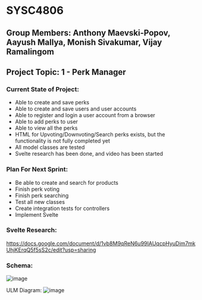 # SYSC4806
## Group Members: Anthony Maevski-Popov, Aayush Mallya, Monish Sivakumar, Vijay Ramalingom
## Project Topic: 1 - Perk Manager
### Current State of Project:
- Able to create and save perks
- Able to create and save users and user accounts 
- Able to register and login a user account from a browser
- Able to add perks to user
- Able to view all the perks
- HTML for Upvoting/Downvoting/Search perks exists, but the functionality is not fully completed yet
- All model classes are tested
- Svelte research has been done, and video has been started
### Plan For Next Sprint:
- Be able to create and search for products
- Finish perk voting
- Finish perk searching
- Test all new classes
- Create integration tests for controllers
- Implement Svelte

### Svelte Research:
https://docs.google.com/document/d/1vb8M9qReN6u99IAUqcpHyuDim7mkUhjKErqQ5f5sS2c/edit?usp=sharing

### Schema:

![image](https://user-images.githubusercontent.com/63323924/226970918-f5c75ae2-ca95-4246-8405-6f7c787194a9.png)

ULM Diagram:
![image](https://user-images.githubusercontent.com/63323924/226970984-fb7efe8f-1b17-428f-8d6a-d8708a29b4cd.png)
